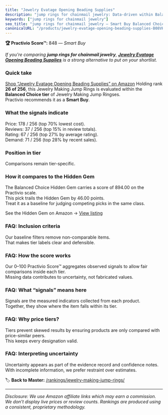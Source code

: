 ```yaml
---
title: "Jewelry Evatage Opening Beading Supplies"
description: "jump rings for chainmail jewelry: Data-driven within Balanced Choice ranking using the Practivio Score™. Positioned by quality, value, demand, findability, mom…"
keywords: ["jump rings for chainmail jewelry"]
seo_title: "jump rings for chainmail jewelry — Smart Buy Balanced Choice (2025)"
canonicalURL: "/products/jewelry-evatage-opening-beading-supplies-B08VHX971W/"
---
```


**🏆 Practivio Score™:** 848 — _Smart Buy_


*If you're comparing **jump rings for chainmail jewelry**, **[Jewelry Evatage Opening Beading Supplies](https://www.amazon.com/dp/B08VHX971W?tag=practivio-20)** is a strong alternative to put on your shortlist.*
### Quick take
[Shop “Jewelry Evatage Opening Beading Supplies” on Amazon](https://www.amazon.com/dp/B08VHX971W?tag=practivio-20)
Holding rank **26 of 256**, this Jewelry Making Jump Rings is evaluated within the **Balanced Choice tier** of Jewelry Making Jump Ringses.  
Practivio recommends it as a **Smart Buy**.

### What the signals indicate
Price: 178 / 256 (top 70% lowest cost).  
Reviews: 37 / 256 (top 15% in review totals).  
Rating: 67 / 256 (top 27% by average rating).  
Demand: 71 / 256 (top 28% by recent sales).

### Position in tier
Comparisons remain tier-specific.

### How it compares to the Hidden Gem
The Balanced Choice Hidden Gem carries a score of 894.00 on the Practivio scale.  
This pick trails the Hidden Gem by 46.00 points.  
Treat it as a baseline for judging competing picks in the same class.  

See the Hidden Gem on Amazon → [View listing](https://www.amazon.com/dp/B0B4JPSQLG?tag=practivio-20)

### FAQ: Inclusion criteria
Our baseline filters remove non-comparable items.  
That makes tier labels clear and defensible.

### FAQ: How the score works
Our 0–100 Practivio Score™ aggregates observed signals to allow fair comparisons inside each tier.  
Missing data contributes to uncertainty, not fabricated values.

### FAQ: What “signals” means here
Signals are the measured indicators collected from each product.  
Together, they show where the item falls within its tier.

### FAQ: Why price tiers?
Tiers prevent skewed results by ensuring products are only compared with price-similar peers.  
This keeps every designation valid.

### FAQ: Interpreting uncertainty
Uncertainty appears as part of the evidence record and confidence notes.  
With incomplete information, we prefer restraint over estimates.


🏷️ **Back to Master:** [/rankings/jewelry-making-jump-rings/](/rankings/jewelry-making-jump-rings/)

---
_Disclosure: We use Amazon affiliate links which may earn a commission. We don’t display live prices or review counts. Rankings are produced using a consistent, proprietary methodology._
